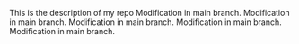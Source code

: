This is the description of my repo
Modification in main branch.
Modification in main branch.
Modification in main branch.
Modification in main branch.
Modification in main branch.
